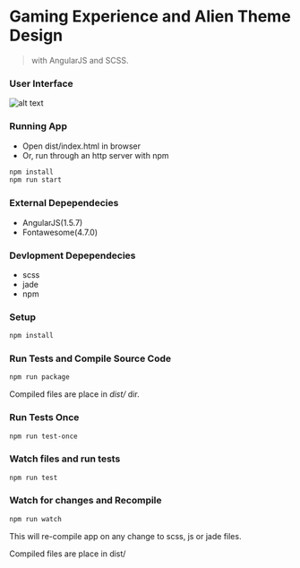 # Gaming Experience and Alien Theme Design 
> with AngularJS and SCSS.

### User Interface
![alt text](https://raw.githubusercontent.com/nishants/star-wars/master/docs/demo/mobile.gif)


### Running App
- Open dist/index.html in browser
- Or, run through an http server with npm 
```bash
npm install
npm run start
```

### External Depependecies
- AngularJS(1.5.7)
- Fontawesome(4.7.0)

### Devlopment Depependecies 
- scss
- jade
- npm

### Setup
```bash
npm install
```

### Run Tests and Compile Source Code
```bash
npm run package
```
Compiled files are place in *dist/* dir.

### Run Tests Once
```bash
npm run test-once
```

### Watch files and run tests
```bash
npm run test
```

### Watch for changes and Recompile
```bash
npm run watch
```
This will re-compile app on any change to scss, js or jade files.

Compiled files are place in dist/

